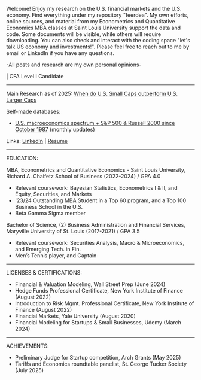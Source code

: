 Welcome! Enjoy my research on the U.S. financial markets and the U.S. economy. Find everything under my repository "feerdea". My own efforts, online sources, and material from my Econometrics and Quantitative Economics MBA classes at Saint Louis University support the data and code. Some documents will be visible, while others will require downloading. You can also check and interact with the coding space "let's talk US economy and investments!". Please feel free to reach out to me by email or LinkedIn if you have any questions.

-All posts and research are my own personal opinions-

| CFA Level I Candidate

-----

Main Research as of 2025: [When do U.S. Small Caps outperform U.S. Larger Caps](https://www.dropbox.com/scl/fi/j2l6jtj40j54ku7jy6i8x/When-do-U.S.-Small-Caps-outperform-U.S.-Larger-Caps.pdf?rlkey=blx15r1eopidzm8q9jasl6epe&st=okz2whze&dl=0)

Self-made databases:

- [U.S. macroeconomics spectrum + S&P 500 & Russell 2000 since October 1987](https://1drv.ms/x/c/37107d93d172baba/Eapekdf7QDNPgak0j-vvufEB5vuqC8oS8xHQv1lyfSIHww?e=hixW0h) (monthly updates)

Links: [LinkedIn](https://www.linkedin.com/in/fernandodeandresorea) | [Resume](https://www.dropbox.com/scl/fi/1qcdt3gtq67735akzj1kx/Fernando-de-Andres-Orea-English-CV.pdf?rlkey=fpvb68as8nlixlbc1qexs2p2q&st=3uc1oq1x&dl=0)

-----

EDUCATION:

MBA, Econometrics and Quantitative Economics - Saint Louis University, Richard A. Chaifetz School of Business (2022-2024) / GPA 4.0
- Relevant coursework: Bayesian Statistics, Econometrics I & II, and Equity, Securities, and Markets
- '23/24 Outstanding MBA Student in a Top 60 program, and a Top 100 Business School in the U.S.
- Beta Gamma Sigma member

Bachelor of Science, (2) Business Administration and Financial Services, Maryville University of St. Louis (2017-2021) / GPA 3.5
- Relevant coursework: Securities Analysis, Macro & Microeconomics, and Emerging Tech. in Fin.         
- Men’s Tennis player, and Captain

-----

LICENSES & CERTIFICATIONS:

-	Financial & Valuation Modeling, Wall Street Prep (June 2024)                                                                          
-	Hedge Funds Professional Certificate, New York Institute of Finance (August 2022)                                       
-	Introduction to Risk Mgmt. Professional Certificate, New York Institute of Finance (August 2022)               
-	Financial Markets, Yale University (August 2020)                                                                                             
-	Financial Modeling for Startups & Small Businesses, Udemy (March 2024)

-----

ACHIEVEMENTS:

-	Preliminary Judge for Startup competition, Arch Grants (May 2025)                                                               
-	Tariffs and Economics roundtable panelist, St. George Tucker Society (July 2025)                                                                                                       
